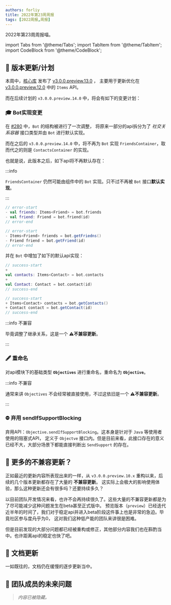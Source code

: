 ```yaml
---
authors: forliy
title: 2022年第23周周报
tags: [2022周报,周报]
---
```



2022年第23周周报喵。

<!--truncate-->

import Tabs from '@theme/Tabs';
import TabItem from '@theme/TabItem';
import CodeBlock from '@theme/CodeBlock';

## 🚀 版本更新/计划
本周中，[核心库](https://github.com/simple-robot/simpler-robot) 发布了
[v3.0.0.preview.13.0](https://github.com/simple-robot/simpler-robot/releases/tag/v3.0.0.preview.13.0) ，
主要用于更新优化在 [v3.0.0.preview.12.0](https://github.com/simple-robot/simpler-robot/releases/tag/v3.0.0.preview.12.0) 
中的 `Items` API。

而在后续计划的 `v3.0.0.preview.14.0` 中，将会有如下的变更计划：

### 🎓 Bot实现变更
在 [#280](https://github.com/simple-robot/simpler-robot/pull/280) 中，`Bot` 的结构被进行了一次调整，
将原来一部分的api拆分为了 _社交关系容器_ 接口类型并由 `Bot` 进行默认实现。

而在之后的 `v3.0.0.preview.14.0` 中，将不再为 `Bot` 实现 `FriendsContainer`，取而代之的则是 `ContactsContainer` 的实现。

也就是说，此版本之后，如下api将不再默认存在：

:::info

`FriendsContainer` 仍然可能由组件中的 `Bot` 实现。只不过不再被 `Bot` 接口**默认实现**。

:::

<Tabs groupId="code">
<TabItem value="Kotlin"  attributes={{'data-value': `Kotlin`}}>

```kotlin
// error-start
- val friends: Items<Friend> = bot.friends
- val friend: Friend = bot.friend(id)
// error-end
```

</TabItem>
<TabItem value="Java" default attributes={{'data-value': `Java`}}>

```java
// error-start
- Items<Friend> friends = bot.getFriedns()
- Friend friend = bot.getFriend(id)
// error-end
```

</TabItem>
</Tabs>

并在 `Bot` 中增加了如下的默认api实现：

<Tabs groupId="code">
<TabItem value="Kotlin"  attributes={{'data-value': `Kotlin`}}>

```kotlin
// success-start
+
val contacts: Items<Contact> = bot.contacts
+
val Contact: Contact = bot.contact(id)
// success-end
```

</TabItem>
<TabItem value="Java" default attributes={{'data-value': `Java`}}>

```java
// success-start
+ Items<Contact> contacts = bot.getContacts()
+ Contact contact = bot.getContact(id)
// success-end
```

</TabItem>
</Tabs>

:::info 不兼容

毕竟调整了继承关系，这是一个 **⚠️不兼容更新**。

:::

### 🖋 重命名
对api模块下的基础类型 **`Objectives`** 进行重命名，重命名为 **`Objective`**。

:::info 不兼容

通常来讲 `Objectives` 不会经常被直接使用，不过这依旧是一个 **⚠️不兼容更新**。

:::


### ⛔️ 弃用 sendIfSupportBlocking
弃用API：`Objective.sendIfSupportBlocking`。这本身是针对于 `Java` 等使用者使用的阻塞式API，
定义于 `Objectve` 接口内。但是目前来看，此接口存在的意义已经不大，大部分场景下都能直接判断出 `SendSupport` 的存在。 


## 🫣 更多的不兼容更新？
正如最近的更新内容所表现出来的一样，从 `v3.0.0.preview.10.x` 重构以来，后续的几个版本更新都存在了大量的 **不兼容更新**。
这实际上会极大的影响使用体验，那么这种更新还会有很多吗？还要持续多久？

以目前团队开发情况来看，也许不会再持续很久了。这些大量的不兼容更新都是为了尽可能减少这种问题发生在beta甚至正式版中。
预览版本（`preview`）已经迭代近半年的时间了，我们对于稳定api并进入beta阶段这件事上也是非常的急迫。毕竟社区参与度~~几乎~~为0，
这对我们这种低产能的团队来讲很是困难。

但是目前发现的大部分问题都已经被重构或修正，其他部分内容我们也在斟酌当中。也许距离api的稳定也快了吧。


## 📖 文档更新
一如既往的，文档仍在缓慢的逐步更新当中。

## 🤔 团队成员的未来问题
> *内容已被隐藏。*
